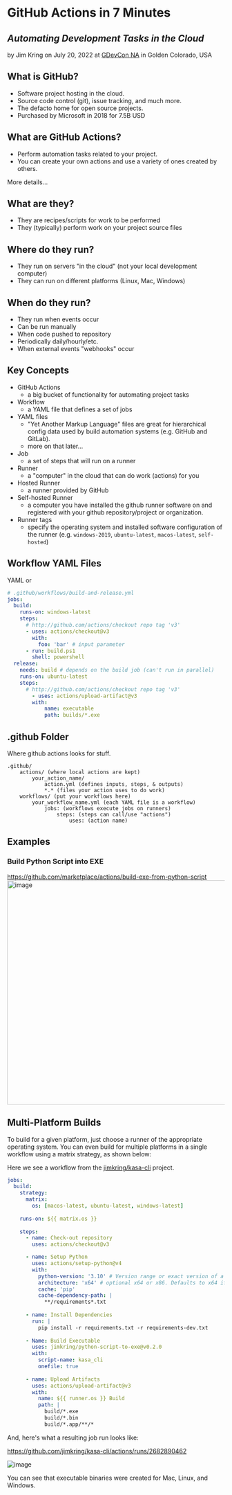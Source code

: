 
# GitHub Actions in 7 Minutes
## *Automating Development Tasks in the Cloud*
by Jim Kring on July 20, 2022 at [GDevCon NA](https://gdevconna.org/) in Golden Colorado, USA

## **What is GitHub?**
- Software project hosting in the cloud.
- Source code control (git), issue tracking, and much more.
- The defacto home for open source projects.
- Purchased by Microsoft in 2018 for 7.5B USD

## **What are GitHub Actions?**
- Perform automation tasks related to your project.
- You can create your own actions and use a variety of ones created by others.

More details...

## What are they?
- They are recipes/scripts for work to be performed
- They (typically) perform work on your project source files

## Where do they run?
- They run on servers "in the cloud" (not your local development computer)
- They can run on different platforms (Linux, Mac, Windows)

## When do they run?
- They run when events occur
- Can be run manually
- When code pushed to repository
- Periodically daily/hourly/etc.
- When external events "webhooks" occur

## Key Concepts
- GitHub Actions
    - a big bucket of functionality for automating project tasks
- Workflow
    - a YAML file that defines a set of jobs
- YAML files
  - "Yet Another Markup Language" files are great for hierarchical config data used by build automation systems (e.g. GitHub and GitLab).
  - more on that later...
- Job
    - a set of steps that will run on a runner
- Runner
    - a "computer" in the cloud that can do work (actions) for you
- Hosted Runner
    - a runner provided by GitHub 
- Self-hosted Runner
    - a computer you have installed the github runner software on and registered with your github repository/project or organization.
- Runner tags
    - specify the operating system and installed software configuration of the runner (e.g. `windows-2019`, `ubuntu-latest`, `macos-latest`, `self-hosted`)

## Workflow YAML Files
YAML or 

```yaml
# .github/workflows/build-and-release.yml
jobs:
  build:
    runs-on: windows-latest
    steps:
      # http://github.com/actions/checkout repo tag 'v3'
      - uses: actions/checkout@v3
        with:
          foo: 'bar' # input parameter
      - run: build.ps1
        shell: powershell
  release:
    needs: build # depends on the build job (can't run in parallel)
    runs-on: ubuntu-latest
    steps:
      # http://github.com/actions/checkout repo tag 'v3'
        - uses: actions/upload-artifact@v3
        with:
            name: executable
            path: builds/*.exe
```

## .github Folder
Where github actions looks for stuff.

    .github/
        actions/ (where local actions are kept)
            your_action_name/
                action.yml (defines inputs, steps, & outputs)
                *.* (files your action uses to do work) 
	    workflows/ (put your workflows here)
            your_workflow_name.yml (each YAML file is a workflow)
                jobs: (workflows execute jobs on runners)
                    steps: (steps can call/use "actions")
                        uses: (action name)

## Examples

### Build Python Script into EXE
https://github.com/marketplace/actions/build-exe-from-python-script
<img width="518" alt="image" src="https://user-images.githubusercontent.com/381432/180043106-7d9cd5fb-ac9d-4e3a-aec0-1f2b73e74744.png">

## Multi-Platform Builds

To build for a given platform, just choose a runner of the appropriate operating system.  You can even build for multiple platforms in a single workflow using a matrix strategy, as shown below:

Here we see a workflow from the [jimkring/kasa-cli](https://github.com/jimkring/kasa-cli) project.

```yaml
jobs:
  build:
    strategy:
      matrix:
        os: [macos-latest, ubuntu-latest, windows-latest]
      
    runs-on: ${{ matrix.os }}
    
    steps:
      - name: Check-out repository
        uses: actions/checkout@v3

      - name: Setup Python
        uses: actions/setup-python@v4
        with:
          python-version: '3.10' # Version range or exact version of a Python version to use, using SemVer's version range syntax
          architecture: 'x64' # optional x64 or x86. Defaults to x64 if not specified
          cache: 'pip'
          cache-dependency-path: |
            **/requirements*.txt
            
      - name: Install Dependencies
        run: |
          pip install -r requirements.txt -r requirements-dev.txt
          
      - Name: Build Executable
        uses: jimkring/python-script-to-exe@v0.2.0
        with:
          script-name: kasa_cli
          onefile: true
  
      - name: Upload Artifacts
        uses: actions/upload-artifact@v3
        with:
          name: ${{ runner.os }} Build
          path: |
            build/*.exe
            build/*.bin
            build/*.app/**/*
```

And, here's what a resulting job run looks like:

https://github.com/jimkring/kasa-cli/actions/runs/2682890462

![image](https://user-images.githubusercontent.com/381432/179555752-021fd3d6-3f33-4f5f-bc44-0461491813fc.png)

You can see that executable binaries were created for Mac, Linux, and Windows.
